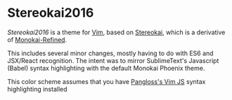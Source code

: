 # Stereokai2016

*Stereokai2016* is a theme for [Vim](http://www.vim.org/ "Vim"), based on [Stereokai](https://github.com/gummesson/stereokai.vim "Stereokai"), which is a derivative of [Monokai-Refined](https://github.com/jaromero/vim-monokai-refined "Monokai Refined").

This includes several minor changes, mostly having to do with ES6 and JSX/React recognition. The intent was to mirror SublimeText's Javascript (Babel) syntax highlighting with the default Monokai Phoenix theme.

This color scheme assumes that you have [Pangloss's Vim JS](https://github.com/pangloss/vim-javascript "Vim-Javascript") syntax highlighting installed
